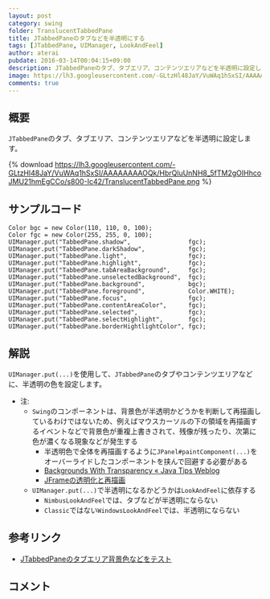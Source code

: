 ```yaml
---
layout: post
category: swing
folder: TranslucentTabbedPane
title: JTabbedPaneのタブなどを半透明にする
tags: [JTabbedPane, UIManager, LookAndFeel]
author: aterai
pubdate: 2016-03-14T00:04:15+09:00
description: JTabbedPaneのタブ、タブエリア、コンテンツエリアなどを半透明に設定します。
image: https://lh3.googleusercontent.com/-GLtzHl48JaY/VuWAq1hSxSI/AAAAAAAAOQk/HbrQluUnNH8_5fTM2gOIHhcoJMU21hmEgCCo/s800-Ic42/TranslucentTabbedPane.png
comments: true
---
```

## 概要
`JTabbedPane`のタブ、タブエリア、コンテンツエリアなどを半透明に設定します。

{% download https://lh3.googleusercontent.com/-GLtzHl48JaY/VuWAq1hSxSI/AAAAAAAAOQk/HbrQluUnNH8_5fTM2gOIHhcoJMU21hmEgCCo/s800-Ic42/TranslucentTabbedPane.png %}

## サンプルコード
<pre class="prettyprint"><code>Color bgc = new Color(110, 110, 0, 100);
Color fgc = new Color(255, 255, 0, 100);
UIManager.put("TabbedPane.shadow",                fgc);
UIManager.put("TabbedPane.darkShadow",            fgc);
UIManager.put("TabbedPane.light",                 fgc);
UIManager.put("TabbedPane.highlight",             fgc);
UIManager.put("TabbedPane.tabAreaBackground",     fgc);
UIManager.put("TabbedPane.unselectedBackground",  fgc);
UIManager.put("TabbedPane.background",            bgc);
UIManager.put("TabbedPane.foreground",            Color.WHITE);
UIManager.put("TabbedPane.focus",                 fgc);
UIManager.put("TabbedPane.contentAreaColor",      fgc);
UIManager.put("TabbedPane.selected",              fgc);
UIManager.put("TabbedPane.selectHighlight",       fgc);
UIManager.put("TabbedPane.borderHightlightColor", fgc);
</code></pre>

## 解説
`UIManager.put(...)`を使用して、`JTabbedPane`のタブやコンテンツエリアなどに、半透明の色を設定します。

- 注:
    - `Swing`のコンポーネントは、背景色が半透明かどうかを判断して再描画しているわけではないため、例えばマウスカーソルの下の領域を再描画するイベントなどで背景色が重複上書きされて、残像が残ったり、次第に色が濃くなる現象などが発生する
        - 半透明色で全体を再描画するように`JPanel#paintComponent(...)`をオーバーライドしたコンポーネントを挟んで回避する必要がある
        - [Backgrounds With Transparency « Java Tips Weblog](https://tips4java.wordpress.com/2009/05/31/backgrounds-with-transparency/)
        - [JFrameの透明化と再描画](http://ateraimemo.com/Swing/TranslucentFrameRepaint.html)
    - `UIManager.put(...)`で半透明になるかどうかは`LookAndFeel`に依存する
        - `NimbusLookAndFeel`では、タブなどが半透明にならない
        - `Classic`ではない`WindowsLookAndFeel`では、半透明にならない

<!-- dummy comment line for breaking list -->

## 参考リンク
- [JTabbedPaneのタブエリア背景色などをテスト](http://ateraimemo.com/Swing/TabAreaBackground.html)

<!-- dummy comment line for breaking list -->

## コメント
